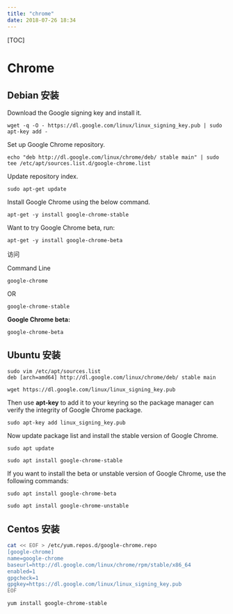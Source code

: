 ```yaml
---
title: "chrome"
date: 2018-07-26 18:34
---
```


[TOC]



# Chrome 



## Debian 安装



Download the Google signing key and install it.

```
wget -q -O - https://dl.google.com/linux/linux_signing_key.pub | sudo apt-key add -
```



Set up Google Chrome repository.

```
echo "deb http://dl.google.com/linux/chrome/deb/ stable main" | sudo tee /etc/apt/sources.list.d/google-chrome.list
```



Update repository index.

```
sudo apt-get update
```



Install Google Chrome using the below command.

```
apt-get -y install google-chrome-stable
```

Want to try Google Chrome beta, run:

```
apt-get -y install google-chrome-beta
```



访问

Command Line

```
google-chrome
```

OR

```
google-chrome-stable
```

**Google Chrome beta:**

```
google-chrome-beta
```





## Ubuntu 安装

```
sudo vim /etc/apt/sources.list
deb [arch=amd64] http://dl.google.com/linux/chrome/deb/ stable main
```

```
wget https://dl.google.com/linux/linux_signing_key.pub
```

Then use **apt-key** to add it to your keyring so the package manager can verify the integrity of Google Chrome package.

```
sudo apt-key add linux_signing_key.pub
```

Now update package list and install the stable version of Google Chrome.

```
sudo apt update

sudo apt install google-chrome-stable
```

If you want to install the beta or unstable version of Google Chrome, use the following commands:

```
sudo apt install google-chrome-beta

sudo apt install google-chrome-unstable
```



## Centos 安装

```bash
cat << EOF > /etc/yum.repos.d/google-chrome.repo
[google-chrome]
name=google-chrome
baseurl=http://dl.google.com/linux/chrome/rpm/stable/x86_64
enabled=1
gpgcheck=1
gpgkey=https://dl.google.com/linux/linux_signing_key.pub
EOF
```

```
yum install google-chrome-stable
```

